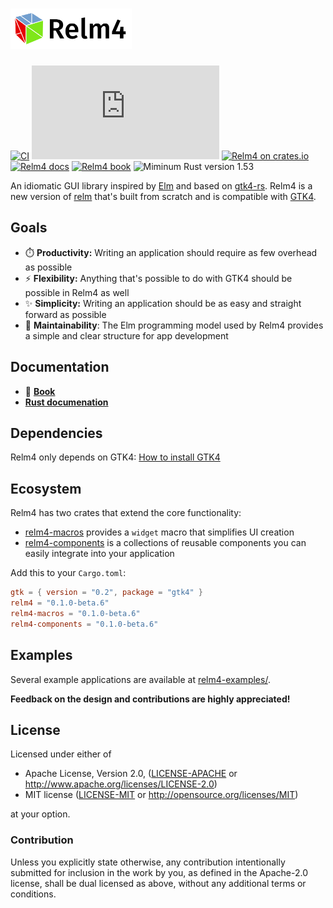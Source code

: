 <h1>
  <img src="assets/Relm_logo_with_text.svg" height="65" alt="Relm4">
</h1>

[![CI](https://github.com/AaronErhardt/relm4/actions/workflows/rust.yml/badge.svg)](https://github.com/AaronErhardt/relm4/actions/workflows/rust.yml)
[![Matrix](https://img.shields.io/matrix/relm4:matrix.org?label=matrix%20chat)](https://matrix.to/#/#relm4:matrix.org)
[![Relm4 on crates.io](https://img.shields.io/crates/v/relm4.svg)](https://crates.io/crates/relm4)
[![Relm4 docs](https://img.shields.io/badge/rust-documentation-blue)](https://aaronerhardt.github.io/docs/relm4/relm4/)
[![Relm4 book](https://img.shields.io/badge/rust-book-fc0060)](https://aaronerhardt.github.io/relm4-book/book/)
![Miminum Rust version 1.53](https://img.shields.io/badge/rustc-1.53+-06a096.svg)

An idiomatic GUI library inspired by [Elm](https://elm-lang.org/) and based on [gtk4-rs](https://crates.io/crates/gtk4). 
Relm4 is a new version of [relm](https://github.com/antoyo/relm) that's built from scratch and is compatible with [GTK4](https://www.gtk.org/).

## Goals

+ ⏱️ **Productivity:** Writing an application should require as few overhead as possible
+ ⚡ **Flexibility:** Anything that's possible to do with GTK4 should be possible in Relm4 as well
+ ✨ **Simplicity:** Writing an application should be as easy and straight forward as possible
+ 🔧 **Maintainability**: The Elm programming model used by Relm4 provides a simple and clear structure for app development

## Documentation

+ 📖 **[Book](https://aaronerhardt.github.io/relm4-book/book/)**
+ **[Rust documenation](https://aaronerhardt.github.io/docs/relm4/relm4/)**

## Dependencies

Relm4 only depends on GTK4: [How to install GTK4](https://www.gtk.org/docs/installations/)

## Ecosystem

Relm4 has two crates that extend the core functionality:

+ [relm4-macros](https://crates.io/crates/relm4-macros) provides a `widget` macro that simplifies UI creation
+ [relm4-components](https://crates.io/crates/relm4-components) is a collections of reusable components you can easily integrate into your application

Add this to your `Cargo.toml`:

```toml
gtk = { version = "0.2", package = "gtk4" }
relm4 = "0.1.0-beta.6"
relm4-macros = "0.1.0-beta.6"
relm4-components = "0.1.0-beta.6"
```

## Examples

Several example applications are available at [relm4-examples/](relm4-examples/).

**Feedback on the design and contributions are highly appreciated!**

## License

Licensed under either of

 * Apache License, Version 2.0, ([LICENSE-APACHE](LICENSE-APACHE) or http://www.apache.org/licenses/LICENSE-2.0)
 * MIT license ([LICENSE-MIT](LICENSE-MIT) or http://opensource.org/licenses/MIT)

at your option.

### Contribution

Unless you explicitly state otherwise, any contribution intentionally submitted
for inclusion in the work by you, as defined in the Apache-2.0 license, shall be dual licensed as above, without any
additional terms or conditions.
